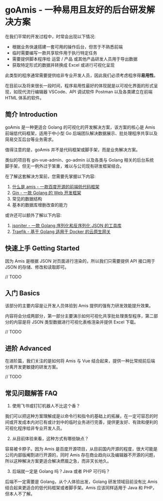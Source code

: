 # goAmis - 一种易用且友好的后台研发解决方案

在我们平常的开发过程中，时常会出现以下情况:

- 根据业务快速搭建一套可用的操作后台，但苦于不熟悉前端
- 临时需要编写一款共享软件用于执行特定任务
- 需要提供脚本程序给 运营 / 产品 或其他产品研发人员用于导出数据
- 获取特定形式的数据并转换成 Excel 或进行可视化呈现

此类型的程序通常需要提供给非专业开发人员，因此我们必须考虑程序得**易用性**。

在目前以及将来很长一段时间，程序易用性最好的体现就是以可视化界面的形式呈现，如现代流行编辑器 VSCode、API 调试软件 Postman 以及各类建立在前端 HTML 体系的软件。

## 简介 Introduction

goAmis 是一种更适合 Golang 的可视化的开发解决方案，该方案的核心是 Amis 前端低代码框架，适用于中小型 Go 后端团队解决数据展示、批处理程序共享以及简易交互后台等业务需求。

值得注意的是，goAmis 并不是代码框架或脚手架，而是业务解决方案。

类似的项目有 gin-vue-admin、go-admin 以及各类与 Golang 相关的后台系统脚手架，但无一例外过于笨重，难以与公司现有研发框架结合。

在了解这套解决方案前，您需要先掌握以下内容:

1. [什么是 amis - 一款百度开源的前端低代码框架](https://baidu.github.io/amis/zh-CN/docs/index#%E4%BB%80%E4%B9%88%E6%98%AF-amis)
2. [Gin - 一款 Golang 的 Web 开发框架](https://github.com/gin-gonic/gin)
3. 常见的数据结构
4. 基本的数据库增删改查的能力

或许还可以额外了解以下内容:

1. [jsoniter - 一款 Golang 序列化和反序列化 JSON 的工具库](https://github.com/json-iterator/go)
2. [Traefik - 基于 Golang 适用于 Docker 的云原生网关](https://github.com/traefik/traefik)

## 快速上手 Getting Started

因为 Amis 是根据 JSON 对页面进行渲染的，所以我们只需要提供 API 接口用于 JSON 的存储、修改和读取即可。

// TODO

## 入门 Basics

该部分的主要内容是让开发人员体验到 Amis 提供的强有力研发效能提升效果。

内容将会分成两部分，第一部分主要演示如何可视化共享批处理类型程序，第二部分的内容是将 JSON 类型数据进行可视化表格渲染并提供 Excel 下载。

// TODO

## 进阶 Advanced

在进阶篇，我们关注的是如何将 Amis 与 Vue 结合起来，提供一种比常规前后端分离开发更敏捷的研发方案。

// TODO

## 常见问题解答 FAQ

1. 使用飞书或钉钉机器人不比这个香？

我们可以把这种方案理解成是以命令行和指令的基础上的拓展，在一定可容忍的时间或开发成本内对已有或计划中的临时业务进行完善，提供更友好、有效和便利的可视化程序给非专业开发人员。

2. 从目前体验来看，这种方式有哪些缺点？

容易被卡脖子。因为 Amis 是百度开源项目，从目前国内开源的程度，很大可能是公司内部版阉割进行开源的，同时 Amis 存在商业趋向以及编辑器不开源的问题，所以这种解决方案更适合解决燃眉之急，而非天长地久。

3. 后端就一定是 Golang 吗？Java 或者 PHP 可行吗？

后端不一定需要是 Golang，从个人体验出发，Golang 研发领域目前没有比 Amis 结合起来更适合的低代码框架或者脚手架。Amis 应该同样适用于 Java 和 PHP，但本人不了解。